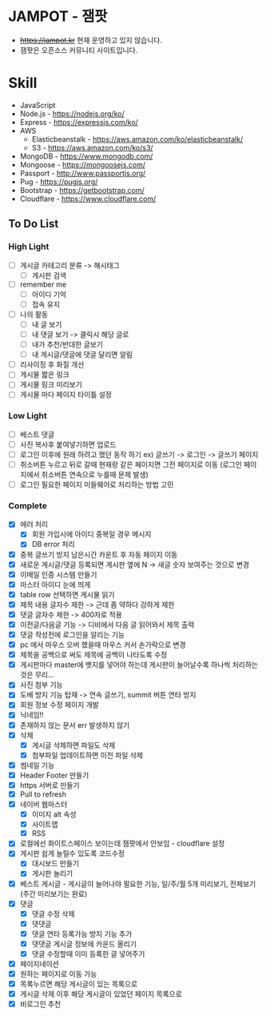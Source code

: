 # JAMPOT - 잼팟
* ~~https://jampot.kr~~ 현재 운영하고 있지 않습니다.
* 잼팟은 오픈소스 커뮤니티 사이트입니다.
# Skill
* JavaScript
* Node.js - https://nodejs.org/ko/
* Express - https://expressjs.com/ko/
* AWS
  * Elasticbeanstalk - https://aws.amazon.com/ko/elasticbeanstalk/
  * S3 - https://aws.amazon.com/ko/s3/
* MongoDB - https://www.mongodb.com/
* Mongoose - https://mongoosejs.com/
* Passport - http://www.passportjs.org/
* Pug - https://pugjs.org/
* Bootstrap - https://getbootstrap.com/
* Cloudflare - https://www.cloudflare.com/
## To Do List
### High Light
- [ ] 게시글 카테고리 분류 -> 해시태그
  - [ ] 게시판 검색
- [ ] remember me
  - [ ] 아이디 기억
  - [ ] 접속 유지
- [ ] 나의 활동
  - [ ] 내 글 보기
  - [ ] 내 댓글 보기 -> 클릭시 해당 글로
  - [ ] 내가 추천/반대한 글보기
  - [ ] 내 게시글/댓글에 댓글 달리면 알림
- [ ] 리사이징 후 화질 개선
- [ ] 게시물 짧은 링크
- [ ] 게시물 링크 미리보기
- [ ] 게시물 마다 페이지 타이틀 설정
### Low Light
- [ ] 베스트 댓글
- [ ] 사진 복사후 붙여넣기하면 업로드
- [ ] 로그인 이후에 원래 하려고 했던 동작 하기 ex) 글쓰기 -> 로그인 -> 글쓰기 페이지
- [ ] 취소버튼 누르고 뒤로 갈때 현재랑 같은 페이지면 그전 페이지로 이동 (로그인 페이지에서 취소버튼 연속으로 누를때 문제 발생)
- [ ] 로그인 필요한 페이지 미들웨어로 처리하는 방법 고민
### Complete
- [x] 에러 처리
  - [x] 회원 가입시에 아이디 중복일 경우 메시지
  - [x] DB error 처리
- [x] 중복 글쓰기 방지 남은시간 카운트 후 자동 페이지 이동
- [x] 새로운 게시글/댓글 등록되면 게시판 옆에 N -> 새글 숫자 보여주는 것으로 변경
- [x] 이메일 인증 시스템 만들기
- [x] 마스터 아이디 눈에 띄게
- [x] table row 선택하면 게시물 읽기
- [x] 제목 내용 글자수 제한 -> 근데 좀 약하다 강하게 제한
- [x] 댓글 글자수 제한  -> 400자로 적용
- [x] 이전글/다음글 기능 -> 디비에서 다음 글 읽어와서 제목 출력
- [x] 댓글 작성전에 로그인을 알리는 기능
- [x]  pc 에서 마우스 오버 했을때 마우스 커서 손가락으로 변경
- [x]  제목을 공백으로 써도 제목에 공백이 나타도록 수정
- [x] 게시판마다 master에 뱃지를 넣어야 하는데 게시판이 늘어날수록 하나씩 처리하는 것은 무리...
- [x] 사진 첨부 기능 
- [x] 도배 방지 기능 탑재 -> 연속 글쓰기, summit 버튼 연타 방지
- [x] 회원 정보 수정 페이지 개발 
- [x] 닉네임!!
- [x] 존재하지 않는 문서 err 발생하지 않기 
- [x] 삭제
  - [x] 게시글 삭제하면 파일도 삭제
  - [x] 첨부파일 업데이트하면 이전 파일 삭제
- [x] 썸네일 기능
- [x] Header Footer 만들기
- [x] https 서버로 만들기
- [x] Pull to refresh
- [x] 네이버 웹마스터
  - [x]  이미지 alt 속성
  - [x] 사이트맵
  - [x] RSS
- [x] 로컬에선 화이트스페이스 보이는데 잼팟에서 안보임 - cloudflare 설정
- [x] 게시판 쉽게 늘릴수 있도록 코드수정
  - [x] 대시보드 만들기
  - [x] 게시판 늘리기
- [x] 베스트 게시글 - 게시글이 늘어나야 필요한 기능, 일/주/월 5개 미리보기, 전체보기 (주간 미리보기는 완료)
- [x] 댓글
  - [x] 댓글 수정 삭제    
  - [x] 댓댓글
  - [x] 댓글 연타 등록가능 방지 기능 추가
  - [x] 댓댓글 게시글 정보에 카운드 올리기
  - [x] 댓글 수정할때 이미 등록한 글 넣어주기
- [x]  페이지네이션
  - [x] 원하는 페이지로 이동 가능
  - [x] 목록누르면 해당 게시글이 있는 목록으로 
  - [x] 게시글 삭제 이후 해당 게시글이 있었던 페이지 목록으로
- [x] 비로그인 추천
